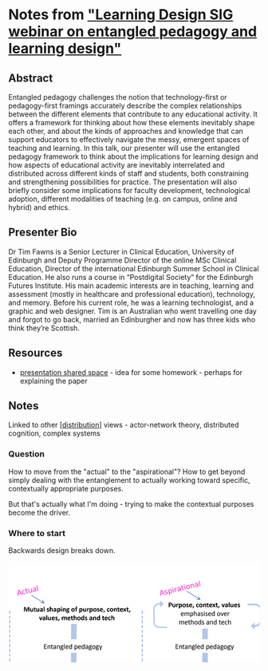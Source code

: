 # Notes from ["Learning Design SIG webinar on entangled pedagogy and learning design"](https://ascilite.org/events/learning-design-sig-webinar-on-entangled-pedagogy-and-learning-design/)

## Abstract

Entangled pedagogy challenges the notion that technology-first or pedagogy-first framings accurately describe the complex relationships between the different elements that contribute to any educational activity. It offers a framework for thinking about how these elements inevitably shape each other, and about the kinds of approaches and knowledge that can support educators to effectively navigate the messy, emergent spaces of teaching and learning. In this talk, our presenter will use the entangled pedagogy framework to think about the implications for learning design and how aspects of educational activity are inevitably interrelated and distributed across different kinds of staff and students, both constraining and strengthening possibilities for practice. The presentation will also briefly consider some implications for faculty development, technological adoption, different modalities of teaching (e.g. on campus, online and hybrid) and ethics.

## Presenter Bio

Dr Tim Fawns is a Senior Lecturer in Clinical Education, University of Edinburgh and Deputy Programme Director of the online MSc Clinical Education, Director of the international Edinburgh Summer School in Clinical Education. He also runs a course in “Postdigital Society” for the Edinburgh Futures Institute. His main academic interests are in teaching, learning and assessment (mostly in healthcare and professional education), technology, and memory. Before his current role, he was a learning technologist, and a graphic and web designer. Tim is an Australian who went travelling one day and forgot to go back, married an Edinburgher and now has three kids who think they’re Scottish.

## Resources

- [presentation shared space](https://docs.google.com/presentation/d/15FojzDbs2ICuQ_76dcGwV_7OE4FpW3iXvpzFtd2i2C4/edit#slide=id.g13c350c2076_0_1) - idea for some homework - perhaps for explaining the paper

## Notes

Linked to other [[distribution]] views - actor-network theory, distributed cognition, complex systems

### Question

How to move from the "actual" to the "aspirational"?  How to get beyond simply dealing with the entanglement to actually working toward specific, contextually appropriate purposes.

But that's actually what I'm doing - trying to make the contextual purposes become the driver.

### Where to start

Backwards design breaks down.


![](actual-aspirational.png)  


[//begin]: # "Autogenerated link references for markdown compatibility"
[distribution]: distribution "Distribution"
[//end]: # "Autogenerated link references"